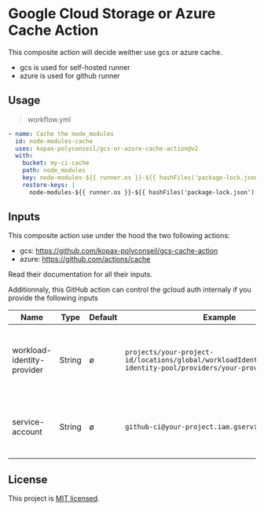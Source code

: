 # Google Cloud Storage or Azure Cache Action

This composite action will decide weither use gcs or azure cache.

- gcs is used for self-hosted runner
- azure is used for github runner

## Usage

> workflow.yml

```yaml
- name: Cache the node_modules
  id: node-modules-cache
  uses: kopax-polyconseil/gcs-or-azure-cache-action@v2
  with:
    bucket: my-ci-cache
    path: node_modules
    key: node-modules-${{ runner.os }}-${{ hashFiles('package-lock.json') }}
    restore-keys: |
      node-modules-${{ runner.os }}-${{ hashFiles('package-lock.json') }}
```

## Inputs

This composite action use under the hood the two following actions:

- gcs: https://github.com/kopax-polyconseil/gcs-cache-action
- azure: https://github.com/actions/cache

Read their documentation for all their inputs.

Additionnaly, this GitHub action can control the gcloud auth internaly if you provide the following inputs

| Name         | Type     | Default | Example                                                               | Description                                                       |
| ------------ | -------- | ------- | --------------------------------------------------------------------- | ----------------------------------------------------------------- |
| workload-identity-provider       | String   | ø       | `projects/your-project-id/locations/global/workloadIdentityPools/your-identity-pool/providers/your-provider`                                                         | The GCP workload identity provider used for Gcloud auth                |
| service-account         | String | ø       | `github-ci@your-project.iam.gserviceaccount.com`                                                        | The GCP service account used for Gcloud auth                                         |




## License

This project is [MIT licensed](LICENSE.txt).
